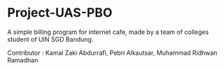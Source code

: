 # Project-UAS-PBO

A simple billing program for internet cafe, made by a team of colleges student of UIN SGD Bandung.

Contributor : Kamal Zaki Abdurrafi, Pebri Alkautsar, Muhammad Ridhwan Ramadhan
